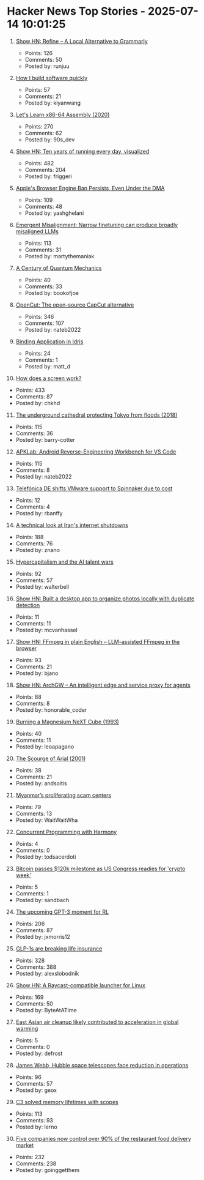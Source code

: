 # Hacker News Top Stories - 2025-07-14 10:01:25

1. [Show HN: Refine – A Local Alternative to Grammarly](https://refine.sh)
   - Points: 126
   - Comments: 50
   - Posted by: runjuu

2. [How I build software quickly](https://evanhahn.com/how-i-build-software-quickly/)
   - Points: 57
   - Comments: 21
   - Posted by: kiyanwang

3. [Let's Learn x86-64 Assembly (2020)](https://gpfault.net/posts/asm-tut-0.txt.html)
   - Points: 270
   - Comments: 62
   - Posted by: 90s_dev

4. [Show HN: Ten years of running every day, visualized](https://nodaysoff.run)
   - Points: 482
   - Comments: 204
   - Posted by: friggeri

5. [Apple's Browser Engine Ban Persists, Even Under the DMA](https://open-web-advocacy.org/blog/apples-browser-engine-ban-persists-even-under-the-dma/)
   - Points: 109
   - Comments: 48
   - Posted by: yashghelani

6. [Emergent Misalignment: Narrow finetuning can produce broadly misaligned LLMs](https://arxiv.org/abs/2502.17424)
   - Points: 113
   - Comments: 31
   - Posted by: martythemaniak

7. [A Century of Quantum Mechanics](https://home.cern/news/news/physics/century-quantum-mechanics)
   - Points: 40
   - Comments: 33
   - Posted by: bookofjoe

8. [OpenCut: The open-source CapCut alternative](https://github.com/OpenCut-app/OpenCut)
   - Points: 346
   - Comments: 107
   - Posted by: nateb2022

9. [Binding Application in Idris](https://andrevidela.com/blog/2025/binding-application/)
   - Points: 24
   - Comments: 1
   - Posted by: matt_d

10. [How does a screen work?](https://www.makingsoftware.com/chapters/how-a-screen-works)
   - Points: 433
   - Comments: 87
   - Posted by: chkhd

11. [The underground cathedral protecting Tokyo from floods (2018)](https://www.bbc.com/future/article/20181129-the-underground-cathedral-protecting-tokyo-from-floods)
   - Points: 115
   - Comments: 36
   - Posted by: barry-cotter

12. [APKLab: Android Reverse-Engineering Workbench for VS Code](https://github.com/APKLab/APKLab)
   - Points: 115
   - Comments: 8
   - Posted by: nateb2022

13. [Telefónica DE shifts VMware support to Spinnaker due to cost](https://www.theregister.com/2025/07/11/telefnica_germany_shifts_vmware_support/)
   - Points: 12
   - Comments: 4
   - Posted by: rbanffy

14. [A technical look at Iran's internet shutdowns](https://zola.ink/blog/posts/a-technical-look-at-irans-internet-shutdown)
   - Points: 188
   - Comments: 76
   - Posted by: znano

15. [Hypercapitalism and the AI talent wars](https://blog.johnluttig.com/p/hypercapitalism-and-the-ai-talent)
   - Points: 92
   - Comments: 57
   - Posted by: walterbell

16. [Show HN: Built a desktop app to organize photos locally with duplicate detection](https://organizer.flipfocus.nl/)
   - Points: 11
   - Comments: 11
   - Posted by: mcvanhassel

17. [Show HN: FFmpeg in plain English – LLM-assisted FFmpeg in the browser](https://vidmix.app/ffmpeg-in-plain-english/)
   - Points: 93
   - Comments: 21
   - Posted by: bjano

18. [Show HN: ArchGW – An intelligent edge and service proxy for agents](https://github.com/katanemo/archgw/)
   - Points: 88
   - Comments: 8
   - Posted by: honorable_coder

19. [Burning a Magnesium NeXT Cube (1993)](https://simson.net/ref/1993/cubefire.html)
   - Points: 40
   - Comments: 11
   - Posted by: leoapagano

20. [The Scourge of Arial (2001)](https://www.marksimonson.com/notebook/view/the-scourge-of-arial/)
   - Points: 38
   - Comments: 21
   - Posted by: andsoitis

21. [Myanmar’s proliferating scam centers](https://asia.nikkei.com/static/vdata/infographics/myanmar-scam-centers/)
   - Points: 79
   - Comments: 13
   - Posted by: WaitWaitWha

22. [Concurrent Programming with Harmony](https://harmony.cs.cornell.edu/book/)
   - Points: 4
   - Comments: 0
   - Posted by: todsacerdoti

23. [Bitcoin passes $120k milestone as US Congress readies for 'crypto week'](https://www.ft.com/content/1d4c5942-7190-45e1-9167-a5eacfd93982)
   - Points: 5
   - Comments: 1
   - Posted by: sandbach

24. [The upcoming GPT-3 moment for RL](https://www.mechanize.work/blog/the-upcoming-gpt-3-moment-for-rl/)
   - Points: 206
   - Comments: 87
   - Posted by: jxmorris12

25. [GLP-1s are breaking life insurance](https://www.glp1digest.com/p/how-glp-1s-are-breaking-life-insurance)
   - Points: 328
   - Comments: 388
   - Posted by: alexslobodnik

26. [Show HN: A Raycast-compatible launcher for Linux](https://github.com/ByteAtATime/raycast-linux)
   - Points: 169
   - Comments: 50
   - Posted by: ByteAtATime

27. [East Asian air cleanup likely contributed to acceleration in global warming](https://www.nature.com/articles/s43247-025-02527-3)
   - Points: 5
   - Comments: 0
   - Posted by: defrost

28. [James Webb, Hubble space telescopes face reduction in operations](https://www.astronomy.com/science/james-webb-hubble-space-telescopes-face-reduction-in-operations-over-funding-shortfalls/)
   - Points: 96
   - Comments: 57
   - Posted by: geox

29. [C3 solved memory lifetimes with scopes](https://c3-lang.org/blog/forget-borrow-checkers-c3-solved-memory-lifetimes-with-scopes/)
   - Points: 113
   - Comments: 93
   - Posted by: lerno

30. [Five companies now control over 90% of the restaurant food delivery market](https://marketsaintefficient.substack.com/p/five-companies-now-control-over-90)
   - Points: 232
   - Comments: 238
   - Posted by: goinggetthem

